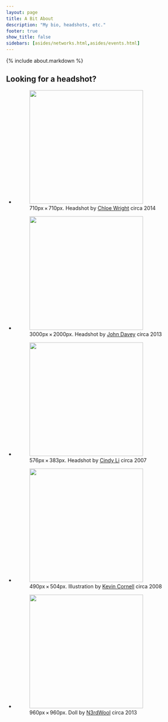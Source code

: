 ```yaml
---
layout: page
title: A Bit About
description: "My bio, headshots, etc."
footer: true
show_title: false
sidebars: [asides/networks.html,asides/events.html]
---
```


{% include about.markdown %}

<h2>Looking for a headshot?</h2>

<ul class="listing listing--gallery">
	<li class="listing__item listing__item--photo">
		<figure id="headshot-2014">
			<a href="/i/headshots/2014.jpg">
				<img src="/i/headshots/2014-sm.jpg" srcset="/i/headshots/2014-sm.jpg 310w, /i/headshots/2014.jpg 713w"
					 alt="" width="310" height="310">
			</a>
			<figcaption>710px × 710px. Headshot by <a href="https://www.flickr.com/photos/chlobotphoto">Chloe Wright</a> circa 2014</figcaption>
		</figure>
	</li>
	<li class="listing__item listing__item--photo">
		<figure id="headshot-2013">
			<a href="/i/headshots/2013.jpg">
				<img src="/i/headshots/2013-sm.jpg" srcset="/i/headshots/2013-sm.jpg 310w, /i/headshots/2013.jpg 3000w"
					 alt="" width="310" height="310">
			</a>
			<figcaption>3000px × 2000px. Headshot by <a href="https://www.flickr.com/photos/johndavey/">John Davey</a> circa 2013</figcaption>
		</figure>
	</li>
	<li class="listing__item listing__item--photo">
		<figure id="headshot-2007">
			<a href="/i/headshots/2007.jpg">
				<img src="/i/headshots/2007-sm.jpg" srcset="/i/headshots/2007-sm.jpg 310w, /i/headshots/2007.jpg 576w"
					 alt="" width="310" height="310">
			</a>
			<figcaption>576px × 383px. Headshot by <a href="https://www.flickr.com/photos/cindyli/">Cindy Li</a> circa 2007</figcaption>
		</figure>
	</li>
	<li class="listing__item listing__item--photo">
		<figure id="headshot-avatar">
			<a href="/i/headshots/avatar.jpg">
				<img src="/i/headshots/avatar-cornell-sm.png" srcset="/i/headshots/avatar-cornell-sm.png 310w, /i/headshots/avatar-cornell.png 960w"
				 	 alt="" width="310" height="310">
			</a>
			<figcaption>490px × 504px. Illustration by <a href="http://bearskinrug.co.uk">Kevin Cornell</a> circa 2008</figcaption>
		</figure>
	</li>
	<li class="listing__item listing__item--photo">
		<figure id="headshot-doll">
			<a href="/i/headshots/doll.jpg">
				<img src="/i/headshots/doll-sm.jpg" srcset="/i/headshots/doll-sm.jpg 310w, /i/headshots/doll.jpg 960w"
				 	 alt="" width="310" height="310">
			</a>
			<figcaption>960px × 960px. Doll by <a href="https://www.etsy.com/shop/N3rdWool">N3rdWool</a> circa 2013</figcaption>
		</figure>
	</li>
</ul>